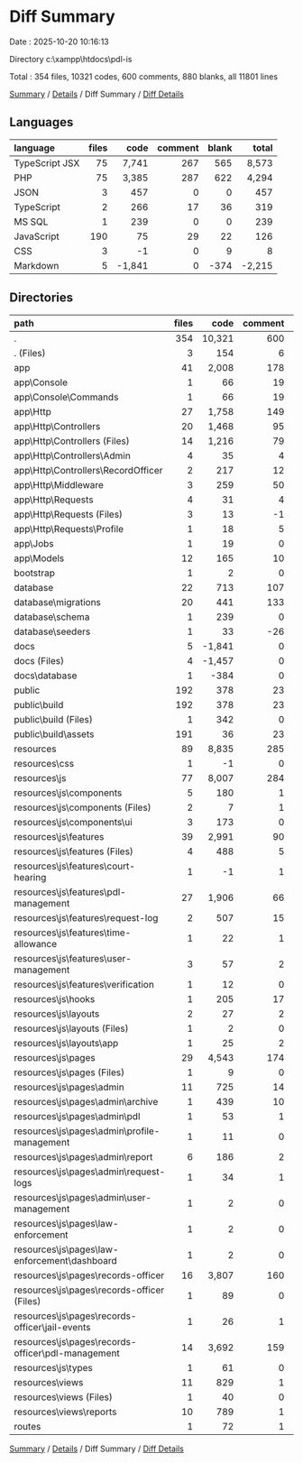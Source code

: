 # Diff Summary

Date : 2025-10-20 10:16:13

Directory c:\\xampp\\htdocs\\pdl-is

Total : 354 files,  10321 codes, 600 comments, 880 blanks, all 11801 lines

[Summary](results.md) / [Details](details.md) / Diff Summary / [Diff Details](diff-details.md)

## Languages
| language | files | code | comment | blank | total |
| :--- | ---: | ---: | ---: | ---: | ---: |
| TypeScript JSX | 75 | 7,741 | 267 | 565 | 8,573 |
| PHP | 75 | 3,385 | 287 | 622 | 4,294 |
| JSON | 3 | 457 | 0 | 0 | 457 |
| TypeScript | 2 | 266 | 17 | 36 | 319 |
| MS SQL | 1 | 239 | 0 | 0 | 239 |
| JavaScript | 190 | 75 | 29 | 22 | 126 |
| CSS | 3 | -1 | 0 | 9 | 8 |
| Markdown | 5 | -1,841 | 0 | -374 | -2,215 |

## Directories
| path | files | code | comment | blank | total |
| :--- | ---: | ---: | ---: | ---: | ---: |
| . | 354 | 10,321 | 600 | 880 | 11,801 |
| . (Files) | 3 | 154 | 6 | 9 | 169 |
| app | 41 | 2,008 | 178 | 364 | 2,550 |
| app\\Console | 1 | 66 | 19 | 15 | 100 |
| app\\Console\\Commands | 1 | 66 | 19 | 15 | 100 |
| app\\Http | 27 | 1,758 | 149 | 302 | 2,209 |
| app\\Http\\Controllers | 20 | 1,468 | 95 | 241 | 1,804 |
| app\\Http\\Controllers (Files) | 14 | 1,216 | 79 | 186 | 1,481 |
| app\\Http\\Controllers\\Admin | 4 | 35 | 4 | 6 | 45 |
| app\\Http\\Controllers\\RecordOfficer | 2 | 217 | 12 | 49 | 278 |
| app\\Http\\Middleware | 3 | 259 | 50 | 56 | 365 |
| app\\Http\\Requests | 4 | 31 | 4 | 5 | 40 |
| app\\Http\\Requests (Files) | 3 | 13 | -1 | 6 | 18 |
| app\\Http\\Requests\\Profile | 1 | 18 | 5 | -1 | 22 |
| app\\Jobs | 1 | 19 | 0 | 6 | 25 |
| app\\Models | 12 | 165 | 10 | 41 | 216 |
| bootstrap | 1 | 2 | 0 | 0 | 2 |
| database | 22 | 713 | 107 | 104 | 924 |
| database\\migrations | 20 | 441 | 133 | 102 | 676 |
| database\\schema | 1 | 239 | 0 | 0 | 239 |
| database\\seeders | 1 | 33 | -26 | 2 | 9 |
| docs | 5 | -1,841 | 0 | -374 | -2,215 |
| docs (Files) | 4 | -1,457 | 0 | -314 | -1,771 |
| docs\\database | 1 | -384 | 0 | -60 | -444 |
| public | 192 | 378 | 23 | 13 | 414 |
| public\\build | 192 | 378 | 23 | 13 | 414 |
| public\\build (Files) | 1 | 342 | 0 | 0 | 342 |
| public\\build\\assets | 191 | 36 | 23 | 13 | 72 |
| resources | 89 | 8,835 | 285 | 726 | 9,846 |
| resources\\css | 1 | -1 | 0 | 9 | 8 |
| resources\\js | 77 | 8,007 | 284 | 601 | 8,892 |
| resources\\js\\components | 5 | 180 | 1 | 21 | 202 |
| resources\\js\\components (Files) | 2 | 7 | 1 | 2 | 10 |
| resources\\js\\components\\ui | 3 | 173 | 0 | 19 | 192 |
| resources\\js\\features | 39 | 2,991 | 90 | 264 | 3,345 |
| resources\\js\\features (Files) | 4 | 488 | 5 | 30 | 523 |
| resources\\js\\features\\court-hearing | 1 | -1 | 1 | 1 | 1 |
| resources\\js\\features\\pdl-management | 27 | 1,906 | 66 | 178 | 2,150 |
| resources\\js\\features\\request-log | 2 | 507 | 15 | 45 | 567 |
| resources\\js\\features\\time-allowance | 1 | 22 | 1 | 3 | 26 |
| resources\\js\\features\\user-management | 3 | 57 | 2 | 6 | 65 |
| resources\\js\\features\\verification | 1 | 12 | 0 | 1 | 13 |
| resources\\js\\hooks | 1 | 205 | 17 | 30 | 252 |
| resources\\js\\layouts | 2 | 27 | 2 | 6 | 35 |
| resources\\js\\layouts (Files) | 1 | 2 | 0 | 1 | 3 |
| resources\\js\\layouts\\app | 1 | 25 | 2 | 5 | 32 |
| resources\\js\\pages | 29 | 4,543 | 174 | 274 | 4,991 |
| resources\\js\\pages (Files) | 1 | 9 | 0 | 0 | 9 |
| resources\\js\\pages\\admin | 11 | 725 | 14 | 29 | 768 |
| resources\\js\\pages\\admin\\archive | 1 | 439 | 10 | 6 | 455 |
| resources\\js\\pages\\admin\\pdl | 1 | 53 | 1 | 1 | 55 |
| resources\\js\\pages\\admin\\profile-management | 1 | 11 | 0 | 1 | 12 |
| resources\\js\\pages\\admin\\report | 6 | 186 | 2 | 15 | 203 |
| resources\\js\\pages\\admin\\request-logs | 1 | 34 | 1 | 6 | 41 |
| resources\\js\\pages\\admin\\user-management | 1 | 2 | 0 | 0 | 2 |
| resources\\js\\pages\\law-enforcement | 1 | 2 | 0 | 1 | 3 |
| resources\\js\\pages\\law-enforcement\\dashboard | 1 | 2 | 0 | 1 | 3 |
| resources\\js\\pages\\records-officer | 16 | 3,807 | 160 | 244 | 4,211 |
| resources\\js\\pages\\records-officer (Files) | 1 | 89 | 0 | 15 | 104 |
| resources\\js\\pages\\records-officer\\jail-events | 1 | 26 | 1 | 7 | 34 |
| resources\\js\\pages\\records-officer\\pdl-management | 14 | 3,692 | 159 | 222 | 4,073 |
| resources\\js\\types | 1 | 61 | 0 | 6 | 67 |
| resources\\views | 11 | 829 | 1 | 116 | 946 |
| resources\\views (Files) | 1 | 40 | 0 | 4 | 44 |
| resources\\views\\reports | 10 | 789 | 1 | 112 | 902 |
| routes | 1 | 72 | 1 | 38 | 111 |

[Summary](results.md) / [Details](details.md) / Diff Summary / [Diff Details](diff-details.md)